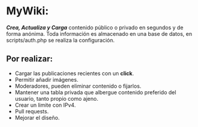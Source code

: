 # MyWiki: 
**_Crea, Actualiza y Carga_** contenido público o privado en segundos y de forma anónima. Toda información es almacenado en una base de datos, en scripts/auth.php se realiza la configuración. 
## Por realizar:
* Cargar las publicaciones recientes con un __click__.
* Permitir añadir imágenes.
* Moderadores, pueden eliminar contenido o fijarlos.
* Mantener una tabla privada que albergue contenido preferido del usuario, tanto propio como ajeno.
* Crear un limite con IPv4.
* Pull requests.
* Mejorar el diseño.
